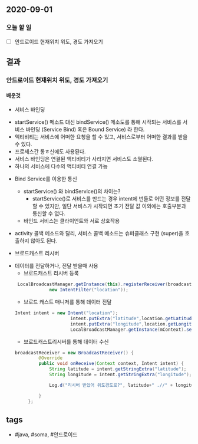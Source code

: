 ## 2020-09-01

### 오늘 할 일

- [ ] 안드로이드 현재위치 위도, 경도 가져오기



## 결과
### 안드로이드 현재위치 위도, 경도 가져오기





#### 배운것

*  서비스 바인딩
  - startService() 메소드 대신 bindService() 메소도를 통해 시작되는 서비스를 서비스 바인딩 (Service Bind) 혹은 Bound Service) 라 한다.
  - 액티비티는 서비스에 어떠한 요청을 할 수 있고, 서비스로부터 어떠한 결과를 받을 수 있다.
  - 프로세스간 통ㅎ신에도 사용된다.
  - 서비스 바인딩은 연결된 액티비티가 사라지면 서비스도 소멸된다.
  - 하나의 서비스에 다수의 액티비티 연결 가능


* Bind Service를 이용한 통신
  - startService() 와 bindService()의 차이는?
    * startService()로 서비스를 만드는 경우 intent에 번들로 어떤 정보를 전달할 수 있지만, 일단 서비스가 시작되면 초기 전달 값 이외에는 호출부분과 통신할 수 없다.
  - 바인드 서비스는 클라이언트와 서로 상호작용


* activity 콜백 메소드와 달리, 서비스 콜백 메소드는 슈퍼클래스 구현 (super)을 호출하지 않아도 된다.


* 브로드캐스트 리시버
 - 데이터를 전달하거나, 전달 받을때 사용
   * 브로드캐스트 리시버 등록
   ```java
    LocalBroadcastManager.getInstance(this).registerReceiver(broadcastReceiver,
                new IntentFilter("location"));
   ```
   * 브로드 캐스트 매니저를 통해 데이터 전달
   ```java
   Intent intent = new Intent("location");
                        intent.putExtra("latitude",location.getLatitude());
                        intent.putExtra("longitude",location.getLongitude());
                        LocalBroadcastManager.getInstance(mContext).sendBroadcast(intent);
   ```
   * 브로드캐스트리시버를 통해 데이터 수신
   ```java
   broadcastReceiver = new BroadcastReceiver() {
            @Override
            public void onReceive(Context context, Intent intent) {
                String latitude = intent.getStringExtra("latitude");
                String longitude = intent.getStringExtra("longitude");

                Log.d("리시버 받았어 위도경도로?", latitude+" .//" + longitude);

            }
        };
   ```


  




 







## tags
-  \#java, \#soma, \#안드로이드

